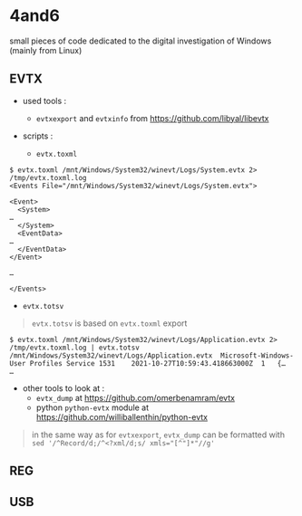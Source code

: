 # 4and6
small pieces of code dedicated to the digital investigation of Windows (mainly from Linux)

## EVTX

- used tools :
  - `evtxexport` and `evtxinfo` from https://github.com/libyal/libevtx

- scripts :
  - `evtx.toxml`

```console
$ evtx.toxml /mnt/Windows/System32/winevt/Logs/System.evtx 2> /tmp/evtx.toxml.log
<Events File="/mnt/Windows/System32/winevt/Logs/System.evtx">

<Event>
  <System>
…
  </System>
  <EventData>
…
  </EventData>
</Event>

…

</Events>
```

  - `evtx.totsv`

> `evtx.totsv` is based on `evtx.toxml` export

```console
$ evtx.toxml /mnt/Windows/System32/winevt/Logs/Application.evtx 2> /tmp/evtx.toxml.log | evtx.totsv
/mnt/Windows/System32/winevt/Logs/Application.evtx	Microsoft-Windows-User Profiles Service	1531	2021-10-27T10:59:43.418663000Z	1	{…
…
```

- other tools to look at :
  - `evtx_dump` at https://github.com/omerbenamram/evtx
  - python `python-evtx` module at https://github.com/williballenthin/python-evtx

> in the same way as for `evtxexport`, `evtx_dump` can be formatted with `sed '/^Record/d;/^<?xml/d;s/ xmls="[^"]*"//g'`

## REG


## USB
